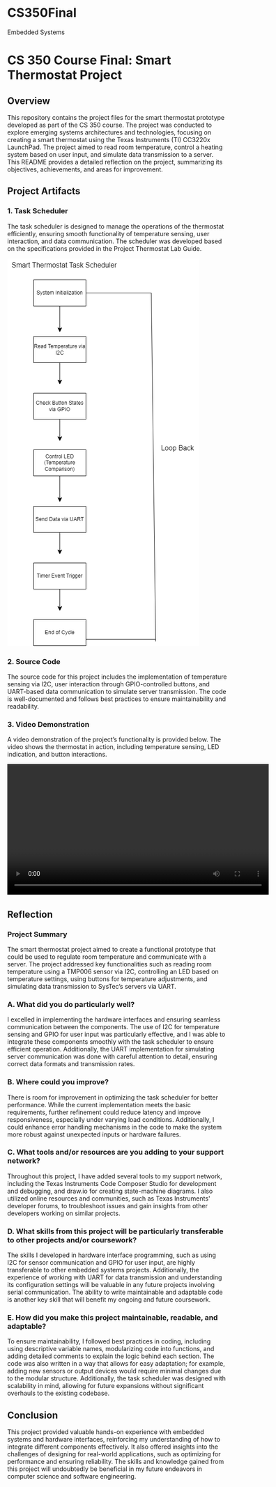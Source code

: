 # CS350Final
Embedded Systems

# CS 350 Course Final: Smart Thermostat Project

## Overview

This repository contains the project files for the smart thermostat prototype developed as part of the CS 350 course. The project was conducted to explore emerging systems architectures and technologies, focusing on creating a smart thermostat using the Texas Instruments (TI) CC3220x LaunchPad. The project aimed to read room temperature, control a heating system based on user input, and simulate data transmission to a server. This README provides a detailed reflection on the project, summarizing its objectives, achievements, and areas for improvement.

## Project Artifacts

### 1. Task Scheduler

The task scheduler is designed to manage the operations of the thermostat efficiently, ensuring smooth functionality of temperature sensing, user interaction, and data communication. The scheduler was developed based on the specifications provided in the Project Thermostat Lab Guide.

![Task Scheduler Diagram](TaskScheduler.drawio.png)

### 2. Source Code

The source code for this project includes the implementation of temperature sensing via I2C, user interaction through GPIO-controlled buttons, and UART-based data communication to simulate server transmission. The code is well-documented and follows best practices to ensure maintainability and readability.

### 3. Video Demonstration

A video demonstration of the project’s functionality is provided below. The video shows the thermostat in action, including temperature sensing, LED indication, and button interactions.

<video width="600" controls>
  <source src="CS 350 Project 1.mp4" type="video/mp4">
  Your browser does not support the video tag.
</video>

## Reflection

### Project Summary

The smart thermostat project aimed to create a functional prototype that could be used to regulate room temperature and communicate with a server. The project addressed key functionalities such as reading room temperature using a TMP006 sensor via I2C, controlling an LED based on temperature settings, using buttons for temperature adjustments, and simulating data transmission to SysTec’s servers via UART.

### A. What did you do particularly well?

I excelled in implementing the hardware interfaces and ensuring seamless communication between the components. The use of I2C for temperature sensing and GPIO for user input was particularly effective, and I was able to integrate these components smoothly with the task scheduler to ensure efficient operation. Additionally, the UART implementation for simulating server communication was done with careful attention to detail, ensuring correct data formats and transmission rates.

### B. Where could you improve?

There is room for improvement in optimizing the task scheduler for better performance. While the current implementation meets the basic requirements, further refinement could reduce latency and improve responsiveness, especially under varying load conditions. Additionally, I could enhance error handling mechanisms in the code to make the system more robust against unexpected inputs or hardware failures.

### C. What tools and/or resources are you adding to your support network?

Throughout this project, I have added several tools to my support network, including the Texas Instruments Code Composer Studio for development and debugging, and draw.io for creating state-machine diagrams. I also utilized online resources and communities, such as Texas Instruments' developer forums, to troubleshoot issues and gain insights from other developers working on similar projects.

### D. What skills from this project will be particularly transferable to other projects and/or coursework?

The skills I developed in hardware interface programming, such as using I2C for sensor communication and GPIO for user input, are highly transferable to other embedded systems projects. Additionally, the experience of working with UART for data transmission and understanding its configuration settings will be valuable in any future projects involving serial communication. The ability to write maintainable and adaptable code is another key skill that will benefit my ongoing and future coursework.

### E. How did you make this project maintainable, readable, and adaptable?

To ensure maintainability, I followed best practices in coding, including using descriptive variable names, modularizing code into functions, and adding detailed comments to explain the logic behind each section. The code was also written in a way that allows for easy adaptation; for example, adding new sensors or output devices would require minimal changes due to the modular structure. Additionally, the task scheduler was designed with scalability in mind, allowing for future expansions without significant overhauls to the existing codebase.

## Conclusion

This project provided valuable hands-on experience with embedded systems and hardware interfaces, reinforcing my understanding of how to integrate different components effectively. It also offered insights into the challenges of designing for real-world applications, such as optimizing for performance and ensuring reliability. The skills and knowledge gained from this project will undoubtedly be beneficial in my future endeavors in computer science and software engineering.

